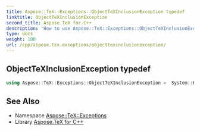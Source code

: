 ```yaml
---
title: Aspose::TeX::Exceptions::ObjectTeXInclusionException typedef
linktitle: ObjectTeXInclusionException
second_title: Aspose.TeX for C++
description: 'How to use Aspose::TeX::Exceptions::ObjectTeXInclusionException typedef in C++.'
type: docs
weight: 100
url: /cpp/aspose.tex.exceptions/objecttexinclusionexception/
---
```

## ObjectTeXInclusionException typedef




```cpp
using Aspose::TeX::Exceptions::ObjectTeXInclusionException =  System::ExceptionWrapper<Details_ObjectTeXInclusionException>
```

## See Also

* Namespace [Aspose::TeX::Exceptions](../)
* Library [Aspose.TeX for C++](../../)

